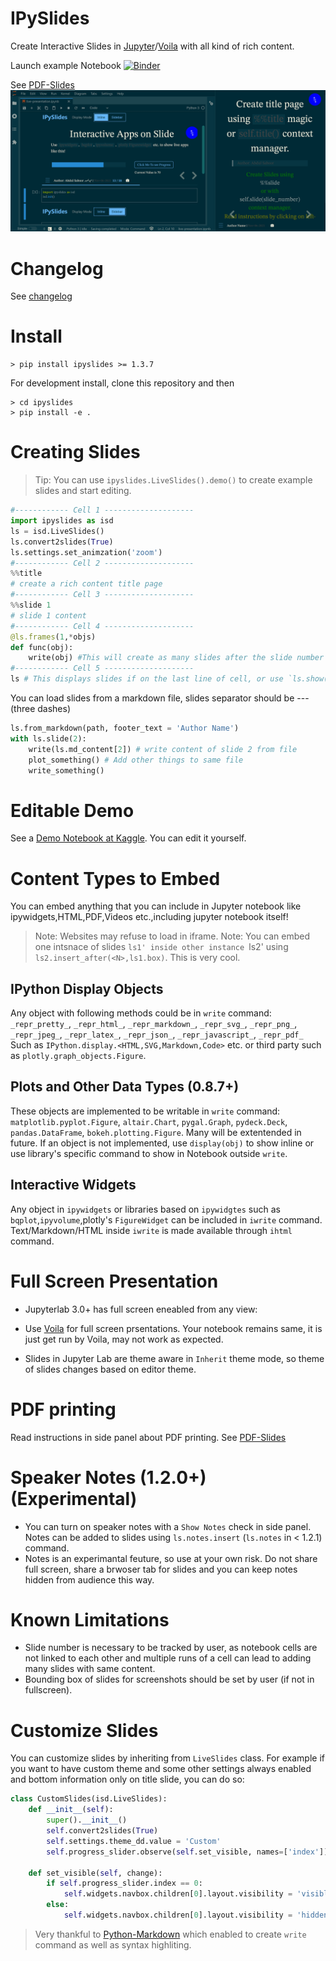# IPySlides
Create Interactive Slides in [Jupyter](https://jupyter.org/)/[Voila](https://voila.readthedocs.io/en/stable/) with all kind of rich content. 

Launch example Notebook [![Binder](https://mybinder.org/badge_logo.svg)](https://mybinder.org/v2/gh/massgh/ipyslides-voila/HEAD?urlpath=lab%2Ftree%2Fnotebooks%2Fipyslides.ipynb)

See [PDF-Slides](IPySlides-Print.pdf)
![Overview](overview.jpg)

# Changelog
See [changelog](changelog.md)

# Install
```shell
> pip install ipyslides >= 1.3.7
```
For development install, clone this repository and then
```shell
> cd ipyslides
> pip install -e .
```
# Creating Slides
> Tip: You can use `ipyslides.LiveSlides().demo()` to create example slides and start editing.

```python
#------------ Cell 1 --------------------
import ipyslides as isd 
ls = isd.LiveSlides()
ls.convert2slides(True)
ls.settings.set_animzation('zoom') 
#------------ Cell 2 --------------------
%%title
# create a rich content title page
#------------ Cell 3 --------------------
%%slide 1
# slide 1 content
#------------ Cell 4 --------------------
@ls.frames(1,*objs)
def func(obj):
    write(obj) #This will create as many slides after the slide number 1 as length(objs)
#------------ Cell 5 --------------------
ls # This displays slides if on the last line of cell, or use `ls.show()`.
```
You can load slides from a markdown file, slides separator should be --- (three dashes)
```python
ls.from_markdown(path, footer_text = 'Author Name')
with ls.slide(2):
    write(ls.md_content[2]) # write content of slide 2 from file
    plot_something() # Add other things to same file
    write_something()
```
# Editable Demo
See a [Demo Notebook at Kaggle](https://www.kaggle.com/massgh/ipyslides). You can edit it yourself.


# Content Types to Embed
You can embed anything that you can include in Jupyter notebook like ipywidgets,HTML,PDF,Videos etc.,including jupyter notebook itself! 

> Note: Websites may refuse to load in iframe.
> Note: You can embed one intsnace of slides `ls1' inside other instance `ls2' using `ls2.insert_after(<N>,ls1.box)`. This is very cool.
## IPython Display Objects
Any object with following methods could be in `write` command:
`_repr_pretty_`, `_repr_html_`, `_repr_markdown_`, `_repr_svg_`, `_repr_png_`, `_repr_jpeg_`, `_repr_latex_`, `_repr_json_`, `_repr_javascript_`, `_repr_pdf_`
Such as `IPython.display.<HTML,SVG,Markdown,Code>` etc. or third party such as `plotly.graph_objects.Figure`.

## Plots and Other Data Types (0.8.7+)
These objects are implemented to be writable in `write` command:
`matplotlib.pyplot.Figure`, `altair.Chart`, `pygal.Graph`, `pydeck.Deck`, `pandas.DataFrame`, `bokeh.plotting.Figure`.
Many will be extentended in future. If an object is not implemented, use `display(obj)` to show inline or use library's specific command to show in Notebook outside `write`.

## Interactive Widgets
Any object in `ipywidgets` or libraries based on `ipywidgtes` such as `bqplot`,`ipyvolume`,plotly's `FigureWidget`
can be included in `iwrite` command. Text/Markdown/HTML inside `iwrite` is made available through `ihtml` command.
# Full Screen Presentation
- Jupyterlab 3.0+ has full screen eneabled from any view:
- Use [Voila](https://voila.readthedocs.io/en/stable/) for full screen prsentations. Your notebook remains same, it is just get run by Voila, may not work as expected.     

- Slides in Jupyter Lab are theme aware in `Inherit` theme mode, so theme of slides changes based on editor theme.

# PDF printing
Read instructions in side panel about PDF printing. See [PDF-Slides](IPySlides-Print.pdf)
# Speaker Notes (1.2.0+) (Experimental)
- You can turn on speaker notes with a `Show Notes` check in side panel. Notes can be added to slides using `ls.notes.insert` (`ls.notes` in < 1.2.1) command. 
- Notes is an experimantal feuture, so use at your own risk. Do not share full screen, share a brwoser tab for slides and you can keep notes hidden from audience this way. 
# Known Limitations
- Slide number is necessary to be tracked by user, as notebook cells are not linked to each other and multiple runs of a cell can lead to adding many slides with same content. 
- Bounding box of slides for screenshots should be set by user (if not in fullscreen).

# Customize Slides
You can customize slides by inheriting from `LiveSlides` class. 
For example if you want to have custom theme and some other settings always enabled and
bottom information only on title slide, you can do so:
```python
class CustomSlides(isd.LiveSlides):
    def __init__(self):
        super().__init__()
        self.convert2slides(True)
        self.settings.theme_dd.value = 'Custom'
        self.progress_slider.observe(self.set_visible, names=['index'])
    
    def set_visible(self, change):
        if self.progress_slider.index == 0:
            self.widgets.navbox.children[0].layout.visibility = 'visible'
        else:
            self.widgets.navbox.children[0].layout.visibility = 'hidden'
```

> Very thankful to [Python-Markdown](https://python-markdown.github.io/) which enabled to create `write` command as well as syntax highliting.
